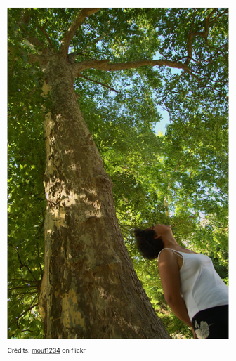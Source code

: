 ![Rayan](/images/2022-03-21.jpg)

Crédits: [mout1234](https://www.flickr.com/people/72637449@N06/) on flickr